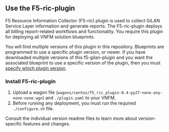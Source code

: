 ## Use the F5-ric-plugin
F5 Resource Information Collector (F5-ric) plugin is used to collect GiLAN Service Layer information and generate reports. The F5-ric-plugin deploys all billing report-related workflows and functionality. You require this plugin for deploying all VNFM solution blueprints.

You will find multiple versions of this plugin in this repository. Blueprints are programmed to use a specific plugin version, or newer. If you have downloaded multiple versions of this f5-gilan-plugin and you want the associated blueprint to use a specific version of the plugin, then you must [specify which plugin version](https://github.com/gabetellier/nfv-solutions/blob/master/supported/plugins/README.md#maintain-multiple-versions-of-plugins).

### Install F5-ric-plugin

1. Upload a wagon file (``wagons/centos/f5_ric_plugin-0.4-py27-none-any-none-none.wgn``) and ``./plugin.yaml`` to your VNFM. 
2. Before running any deployment, you must run the required ``./configure.sh`` file.  

Consult the individual version readme files to learn more about version-specific features and changes.

